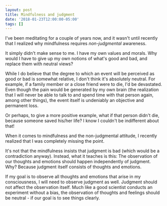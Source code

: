 ```yaml
---
layout: post
title: Mindfulness and judgment
date: '2018-01-23T12:00:00-05:00'
tags: []
---
```

I've been meditating for a couple of years now, and it wasn't until recently that I realized why mindfulness requires _non-judgmental_ awareness.

It simply didn't make sense to me. I have my own values and morals. Why would I have to give up my own notions of what's good and bad, and replace them with neutral views?

While I do believe that the degree to which an event will be perceived as good or bad is somewhat relative, I don't think it's absolutely neutral. For example, if a family member or a close friend were to die, I'd be devastated. Even though the pain would be generated by my own brain (the realization that I will never be able to talk to and spend time with that person again, among other things), the event itself is undeniably an objective and permanent loss.

Or perhaps, to give a more positive example, what if that person didn't die, because someone saved his/her life? I know I couldn't be indifferent about that!

When it comes to mindfulness and the non-judgmental attitude, I recently realized that I was completely missing the point.

It's not that the mindfulness insists that judgment is bad (which would be a contradiction anyway). Instead, what it teaches is this: The observation of our thoughts and emotions should happen independently of judgment. Why? Because judgment itself consists of thoughts and emotions.

If my goal is to observe all thoughts and emotions that arise in my consciousness, I will need to observe judgment as well. Judgment should not affect the observation itself. Much like a good scientist conducts an experiment without a bias, the observation of thoughts and feelings should be neutral - if our goal is to see things clearly.
